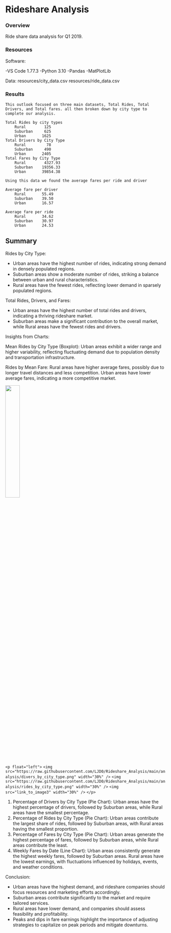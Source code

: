 # Rideshare Analysis

### Overview

Ride share data analysis for Q1 2019.

### Resources

Software:

-VS Code 1.77.3
-Python 3.10
-Pandas
-MatPlotLib

Data:
resources/city_data.csv
resources/ride_data.csv

### Results

    This outlook focused on three main datasets, Total Rides, Total Drivers, and Total fares. all then broken down by city type to complete our analysis.

    Total Rides by city types
        Rural        125
        Suburban     625
        Urban       1625
    Total Drivers by City Type
        Rural         78
        Suburban     490
        Urban       2405
    Total Fares by City Type
        Rural        4327.93
        Suburban    19356.33
        Urban       39854.38

    Using this data we found the average fares per ride and driver

    Average fare per driver
        Rural       55.49
        Suburban    39.50
        Urban       16.57

    Average fare per ride
        Rural       34.62
        Suburban    30.97
        Urban       24.53


## Summary


Rides by City Type:

* Urban areas have the highest number of rides, indicating strong demand in densely populated regions.
* Suburban areas show a moderate number of rides, striking a balance between urban and rural characteristics.
* Rural areas have the fewest rides, reflecting lower demand in sparsely populated regions.

Total Rides, Drivers, and Fares:

* Urban areas have the highest number of total rides and drivers, indicating a thriving rideshare market.
* Suburban areas make a significant contribution to the overall market, while Rural areas have the fewest rides and drivers.

Insights from Charts:


Mean Rides by City Type (Boxplot): Urban areas exhibit a wider range and higher variability, reflecting fluctuating demand due to population density and transportation infrastructure.


Rides by Mean Fare: Rural areas have higher average fares, possibly due to longer travel distances and less competition. Urban areas have lower average fares, indicating a more competitive market.

<p float="left"> <img src="https://raw.githubusercontent.com/LJD0/Rideshare_Analysis/main/analysis/divers_by_city_type.png" width="30%" />

`<p float="left">`
`<img src="https://raw.githubusercontent.com/LJD0/Rideshare_Analysis/main/analysis/divers_by_city_type.png" width="30%" />`
`<img src="https://raw.githubusercontent.com/LJD0/Rideshare_Analysis/main/analysis/rides_by_city_type.png" width="30%" />`
`<img src="link_to_image3" width="30%" />`
`</p>`


1. Percentage of Drivers by City Type (Pie Chart): Urban areas have the highest percentage of drivers, followed by Suburban areas, while Rural areas have the smallest percentage.
5. Percentage of Rides by City Type (Pie Chart): Urban areas contribute the largest share of rides, followed by Suburban areas, with Rural areas having the smallest proportion.
6. Percentage of Fares by City Type (Pie Chart): Urban areas generate the highest percentage of fares, followed by Suburban areas, while Rural areas contribute the least.
7. Weekly Fares by Date (Line Chart): Urban areas consistently generate the highest weekly fares, followed by Suburban areas. Rural areas have the lowest earnings, with fluctuations influenced by holidays, events, and weather conditions.

Conclusion:

* Urban areas have the highest demand, and rideshare companies should focus resources and marketing efforts accordingly.
* Suburban areas contribute significantly to the market and require tailored services.
* Rural areas have lower demand, and companies should assess feasibility and profitability.
* Peaks and dips in fare earnings highlight the importance of adjusting strategies to capitalize on peak periods and mitigate downturns.
